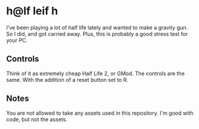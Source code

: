 ﻿# h@lf leif h
I've been playing a lot of half life lately and wanted to make a gravity gun. So I did, and got carried away. Plus, this is probably a good stress test for your PC.
## Controls
Think of it as extremely cheap Half Life 2,  or GMod. The controls are the same. With the addition of a reset button set to R.
## Notes
You are not allowed to take any assets used in this repository. I'm good with code, but not the assets.
